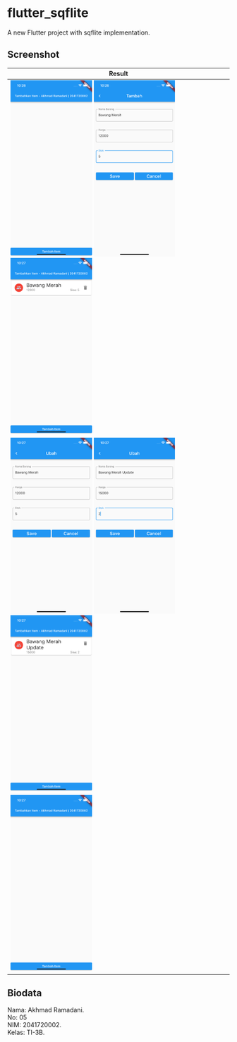 # flutter_sqflite

A new Flutter project with sqflite implementation.

## Screenshot

| Result |
| ------------------ |
| <img src="./assets/1.png" height="400" alt="Screenshot 1"/> <img src="./assets/2.png" height="400" alt="Screenshot 2"/> <img src="./assets/3.png" height="400" alt="Screenshot 3"/>  |
| <img src="./assets/4.png" height="400" alt="Screenshot 4"/> <img src="./assets/5.png" height="400" alt="Screenshot 5"/> <img src="./assets/6.png" height="400" alt="Screenshot 6"/>  |
| <img src="./assets/7.png" height="400" alt="Screenshot 7"/>  |



## Biodata

Nama: Akhmad Ramadani.  
No: 05   
NIM: 2041720002.  
Kelas: TI-3B.  